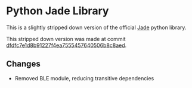 # Python Jade Library

This is a slightly stripped down version of the official [Jade](https://github.com/Blockstream/Jade) python library.

This stripped down version was made at commit [dfdfc7e1d8b91227f4ea7555457640506b8c8aed](https://github.com/Blockstream/Jade/commit/dfdfc7e1d8b91227f4ea7555457640506b8c8aed).

## Changes

- Removed BLE module, reducing transitive dependencies

